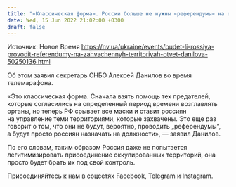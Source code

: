 ```yaml
---
title: "«Классическая форма». России больше не нужны «референдумы» на оккупированных территориях — Данилов"
date: Wed, 15 Jun 2022 21:02:00 +0300
draft: false
---
```

Источник: Новое Время https://nv.ua/ukraine/events/budet-li-rossiya-provodit-referendumy-na-zahvachennyh-territoriyah-otvet-danilova-50250136.html


 Об этом заявил секретарь СНБО Алексей Данилов во время телемарафона.

«Это классическая форма. Сначала взять помощь тех предателей, которые согласились на определенный период времени возглавлять органы, но теперь РФ срывает все маски и ставит россиян на управление теми территориями, которые захвачены. Это еще раз говорит о том, что они не будут, вероятно, проводить „референдумы“, а будут просто россиян назначать на должности», — заявил Данилов.

По его словам, таким образом Россия даже не попытается легитимизировать присоединение оккупированных территорий, она просто будет брать их под свой контроль.

Присоединяйтесь к нам в соцсетях Facebook, Telegram и Instagram.
